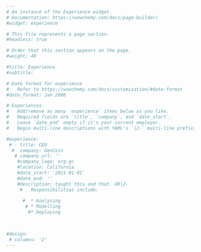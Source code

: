 ```yaml
---
# An instance of the Experience widget.
# Documentation: https://wowchemy.com/docs/page-builder/
#widget: experience

# This file represents a page section.
#headless: true

# Order that this section appears on the page.
#weight: 40

#title: Experience
#subtitle:

# Date format for experience
#   Refer to https://wowchemy.com/docs/customization/#date-format
#date_format: Jan 2006

# Experiences.
#   Add/remove as many `experience` items below as you like.
#   Required fields are `title`, `company`, and `date_start`.
#   Leave `date_end` empty if it's your current employer.
#   Begin multi-line descriptions with YAML's `|2-` multi-line prefix.

#experience:
 # - title: CEO
  #  company: GenCoin
   # company_url: ''
    #company_logo: org-gc
    #location: California
    #date_start: '2021-01-01'
    #date_end: ''
    #description: taught this and that. OR|2-
     #   Responsibilities include:
        
      #  * Analysing
       # * Modelling
        #* Deploying
        


#design:
 # columns: '2'
---
```

